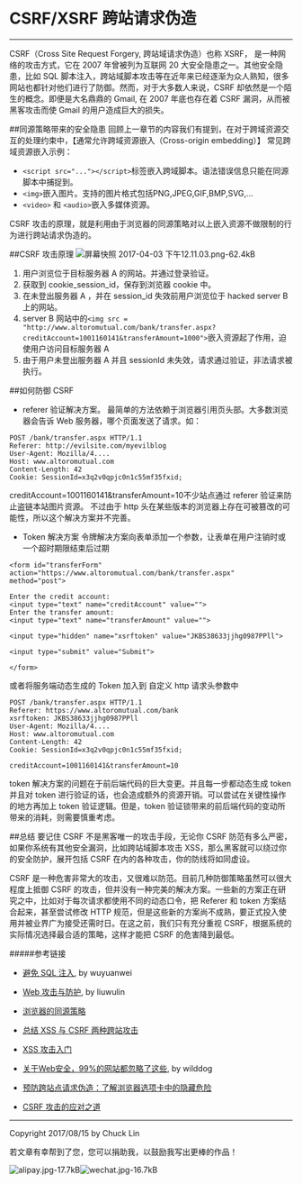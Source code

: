 # CSRF/XSRF 跨站请求伪造


---

CSRF（Cross Site Request Forgery, 跨站域请求伪造）也称 XSRF， 是一种网络的攻击方式，它在 2007 年曾被列为互联网 20 大安全隐患之一。其他安全隐患，比如 SQL 脚本注入，跨站域脚本攻击等在近年来已经逐渐为众人熟知，很多网站也都针对他们进行了防御。然而，对于大多数人来说，CSRF 却依然是一个陌生的概念。即便是大名鼎鼎的 Gmail, 在 2007 年底也存在着 CSRF 漏洞，从而被黑客攻击而使 Gmail 的用户造成巨大的损失。

##同源策略带来的安全隐患
回顾上一章节的内容我们有提到，在对于跨域资源交互的处理约束中，【通常允许跨域资源嵌入（Cross-origin embedding）】
常见跨域资源嵌入示例：

- ```<script src="..."></script>```标签嵌入跨域脚本。语法错误信息只能在同源脚本中捕捉到。
- ```<img>```嵌入图片。支持的图片格式包括PNG,JPEG,GIF,BMP,SVG,...
- ```<video>``` 和 ```<audio>```嵌入多媒体资源。

CSRF 攻击的原理，就是利用由于浏览器的同源策略对以上嵌入资源不做限制的行为进行跨站请求伪造的。

##CSRF 攻击原理
![屏幕快照 2017-04-03 下午12.11.03.png-62.4kB][1]


1. 用户浏览位于目标服务器 A 的网站。并通过登录验证。
2. 获取到 cookie_session_id，保存到浏览器 cookie 中。
3. 在未登出服务器 A ，并在 session_id 失效前用户浏览位于 hacked server B 上的网站。
4. server B 网站中的```<img src = "http://www.altoromutual.com/bank/transfer.aspx?creditAccount=1001160141&transferAmount=1000">```嵌入资源起了作用，迫使用户访问目标服务器 A
5. 由于用户未登出服务器 A 并且 sessionId 未失效，请求通过验证，非法请求被执行。

##如何防御 CSRF
- referer 验证解决方案。
最简单的方法依赖于浏览器引用页头部。大多数浏览器会告诉 Web 服务器，哪个页面发送了请求。如：
```
POST /bank/transfer.aspx HTTP/1.1
Referer: http://evilsite.com/myevilblog
User-Agent: Mozilla/4....
Host: www.altoromutual.com
Content-Length: 42
Cookie: SessionId=x3q2v0qpjc0n1c55mf35fxid;
```
creditAccount=1001160141&transferAmount=10不少站点通过 referer 验证来防止盗链本站图片资源。
不过由于 http 头在某些版本的浏览器上存在可被篡改的可能性，所以这个解决方案并不完善。

- Token 解决方案
令牌解决方案向表单添加一个参数，让表单在用户注销时或一个超时期限结束后过期
```
<form id="transferForm" action="https://www.altoromutual.com/bank/transfer.aspx" method="post">

Enter the credit account:
<input type="text" name="creditAccount" value="">
Enter the transfer amount:
<input type="text" name="transferAmount" value="">

<input type="hidden" name="xsrftoken" value="JKBS38633jjhg0987PPll">

<input type="submit" value="Submit">

</form>
```
或者将服务端动态生成的 Token 加入到 自定义 http 请求头参数中
```
POST /bank/transfer.aspx HTTP/1.1
Referer: https://www.altoromutual.com/bank
xsrftoken: JKBS38633jjhg0987PPll
User-Agent: Mozilla/4....
Host: www.altoromutual.com
Content-Length: 42
Cookie: SessionId=x3q2v0qpjc0n1c55mf35fxid;

creditAccount=1001160141&transferAmount=10
```
token 解决方案的问题在于前后端代码的巨大变更。并且每一步都动态生成 token 并且对 token 进行验证的话，也会造成额外的资源开销。可以尝试在关键性操作的地方再加上 token 验证逻辑。但是，token 验证锁带来的前后端代码的变动所带来的消耗，则需要慎重考虑。

##总结
要记住 CSRF 不是黑客唯一的攻击手段，无论你 CSRF 防范有多么严密，如果你系统有其他安全漏洞，比如跨站域脚本攻击 XSS，那么黑客就可以绕过你的安全防护，展开包括 CSRF 在内的各种攻击，你的防线将如同虚设。

CSRF 是一种危害非常大的攻击，又很难以防范。目前几种防御策略虽然可以很大程度上抵御 CSRF 的攻击，但并没有一种完美的解决方案。一些新的方案正在研究之中，比如对于每次请求都使用不同的动态口令，把 Referer 和 token 方案结合起来，甚至尝试修改 HTTP 规范，但是这些新的方案尚不成熟，要正式投入使用并被业界广为接受还需时日。在这之前，我们只有充分重视 CSRF，根据系统的实际情况选择最合适的策略，这样才能把 CSRF 的危害降到最低。





#####参考链接
- [避免 SQL 注入](https://github.com/astaxie/build-web-application-with-golang/blob/master/zh/09.4.md), by wuyuanwei
- [Web 攻击与防护](http://liuwanlin.info/webgong-ji-yu-fang-hu/), by liuwulin
- [浏览器的同源策略](https://developer.mozilla.org/zh-CN/docs/Web/Security/Same-origin_policy)
- [总结 XSS 与 CSRF 两种跨站攻击](https://blog.tonyseek.com/post/introduce-to-xss-and-csrf/)
- [XSS 攻击入门](http://www.cnblogs.com/bangerlee/archive/2013/04/06/3002142.html)
- [关于Web安全，99%的网站都忽略了这些](https://blog.wilddog.com/?p=290), by wilddog
- [预防跨站点请求伪造：了解浏览器选项卡中的隐藏危险](https://www.ibm.com/developerworks/cn/web/se-appscan-detect-csrf-xsrf/)
- [CSRF 攻击的应对之道](http://www.importnew.com/5839.html)

  [1]: http://static.zybuluo.com/mikumikulch/ta5h6dxooi0wzkkqq1st8y7n/%E5%B1%8F%E5%B9%95%E5%BF%AB%E7%85%A7%202017-04-03%20%E4%B8%8B%E5%8D%8812.11.03.png
  
  
---

Copyright 2017/08/15 by Chuck Lin

若文章有幸帮到了您，您可以捐助我，以鼓励我写出更棒的作品！

![alipay.jpg-17.7kB][99]![wechat.jpg-16.7kB][98]


[99]: http://static.zybuluo.com/mikumikulch/6g65s5tsspdmsk87a8ariszo/alipay.jpg
[98]: http://static.zybuluo.com/mikumikulch/rk5hldgo4wi9fv23xu3vm8pf/wechat.jpg









